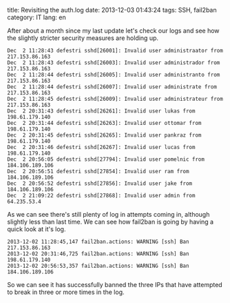 title: Revisiting the auth.log
date: 2013-12-03 01:43:24
tags: SSH, fail2ban
category: IT
lang: en

After about a month since my last update let's check our logs and see how the slightly stricter security measures are holding up.

    Dec  2 11:28:43 defestri sshd[26001]: Invalid user administraator from 217.153.86.163
    Dec  2 11:28:43 defestri sshd[26003]: Invalid user administrador from 217.153.86.163
    Dec  2 11:28:44 defestri sshd[26005]: Invalid user administranto from 217.153.86.163
    Dec  2 11:28:44 defestri sshd[26007]: Invalid user administrate from 217.153.86.163
    Dec  2 11:28:45 defestri sshd[26009]: Invalid user administrateur from 217.153.86.163
    Dec  2 20:31:43 defestri sshd[26261]: Invalid user lukas from 198.61.179.140
    Dec  2 20:31:44 defestri sshd[26263]: Invalid user ottomar from 198.61.179.140
    Dec  2 20:31:45 defestri sshd[26265]: Invalid user pankraz from 198.61.179.140
    Dec  2 20:31:46 defestri sshd[26267]: Invalid user lucas from 198.61.179.140
    Dec  2 20:56:05 defestri sshd[27794]: Invalid user pomelnic from 184.106.189.106
    Dec  2 20:56:51 defestri sshd[27854]: Invalid user ram from 184.106.189.106
    Dec  2 20:56:52 defestri sshd[27856]: Invalid user jake from 184.106.189.106
    Dec  2 21:09:22 defestri sshd[27868]: Invalid user admin from 64.235.53.4

As we can see there's still plenty of log in attempts coming in, although slightly less than last time. We can see how fail2ban is going by having a quick look at it's log.

    2013-12-02 11:28:45,147 fail2ban.actions: WARNING [ssh] Ban 217.153.86.163
    2013-12-02 20:31:46,725 fail2ban.actions: WARNING [ssh] Ban 198.61.179.140
    2013-12-02 20:56:53,357 fail2ban.actions: WARNING [ssh] Ban 184.106.189.106

So we can see it has successfully banned the three IPs that have attempted to break in three or more times in the log.
